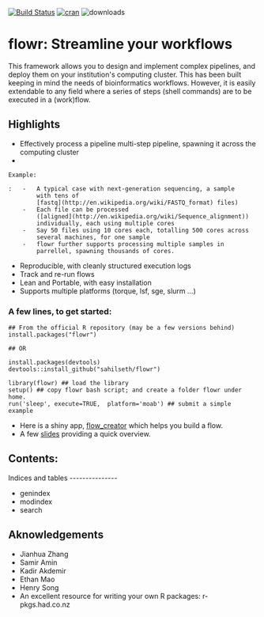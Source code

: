[![Build
Status](https://travis-ci.org/sahilseth/flowr.svg?branch=master)](https://travis-ci.org/sahilseth/flowr)
[![cran](http://www.r-pkg.org/badges/version/flowr)](http://cran.rstudio.com/web/packages/flowr/index.html)
![downloads](http://cranlogs.r-pkg.org/badges/grand-total/flowr)

flowr: Streamline your workflows
================================

This framework allows you to design and implement complex pipelines, and
deploy them on your institution's computing cluster. This has been built
keeping in mind the needs of bioinformatics workflows. However, it is
easily extendable to any field where a series of steps (shell commands)
are to be executed in a (work)flow.

Highlights
----------

-   Effectively process a pipeline multi-step pipeline, spawning it
    across the computing cluster
-   

    Example:

    :   -   A typical case with next-generation sequencing, a sample
            with tens of
            [fastq](http://en.wikipedia.org/wiki/FASTQ_format) files)
        -   Each file can be processed
            ([aligned](http://en.wikipedia.org/wiki/Sequence_alignment))
            individually, each using multiple cores
        -   Say 50 files using 10 cores each, totalling 500 cores across
            several machines, for one sample
        -   flowr further supports processing multiple samples in
            parrellel, spawning thousands of cores.

-   Reproducible, with cleanly structured execution logs
-   Track and re-run flows
-   Lean and Portable, with easy installation
-   Supports multiple platforms (torque, lsf, sge, slurm ...)

### A few lines, to get started:

``` {.sourceCode .r}
## From the official R repository (may be a few versions behind)
install.packages("flowr")

## OR

install.packages(devtools)
devtools::install_github("sahilseth/flowr")

library(flowr) ## load the library
setup() ## copy flowr bash script; and create a folder flowr under home.
run('sleep', execute=TRUE,  platform='moab') ## submit a simple example
```

-   Here is a shiny app,
    [flow\_creator](https://sseth.shinyapps.io/flow_creator) which helps
    you build a flow.
-   A few [slides](http://sahilseth.github.io/slides/flowrintro)
    providing a quick overview.

Contents:
---------

Indices and tables ---------------

-   genindex
-   modindex
-   search

Aknowledgements
---------------

-   Jianhua Zhang
-   Samir Amin
-   Kadir Akdemir
-   Ethan Mao
-   Henry Song
-   An excellent resource for writing your own R packages:
    r-pkgs.had.co.nz

